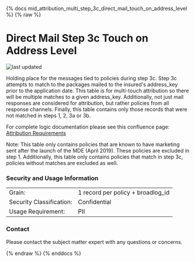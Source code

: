 {% docs mid_attribution_multi_step_3c_direct_mail_touch_on_address_level %}
{% raw %}

# Direct Mail Step 3c Touch on Address Level

![last updated](assets/update_badges/mid_attribution_direct_mail_step_3c_direct_mail_touch_on_household_level.svg)

Holding place for the messages tied to policies during step 3c. Step
3c attempts to match to the packages mailed to the insured's 
address_key prior to the application date. This table is for multi-touch attribution
so there will be multiple matches to a given address_key. Additionally, not just mail
responses are considered for attribution, but rather policies from all response channels. 
Finally, this table contains only those records that were not matched in steps 1, 2, 3a or 3b.

For complete logic documentation please see this confluence page: 
[Attribution Requirements](https://aaalife-data.atlassian.net/wiki/spaces/2PA/pages/11282644993/2022+V3+Multi-Touch+Attribution+Requirements)

Note: This table only contains policies that are known to have marketing 
sent after the launch of the MDE (April 2019). These policies are excluded
in step 1. Additionally, this table only contains policies that match in step 3c, 
policies without matches are excluded as well.

### Security and Usage Information
|     |     |
| --- | --- |
| Grain:                   | 1 record per policy + broadlog_id|
| Security Classification: | Confidential |
| Usage Requirement:       | PII |

### Contact
Please contact the subject matter expert with any questions or concerns.

{% endraw %}
{% enddocs %}
